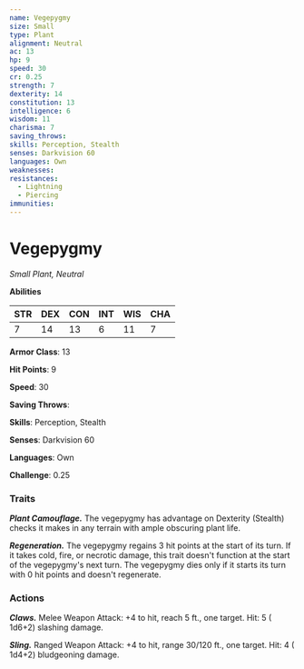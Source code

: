 ```yaml
---
name: Vegepygmy
size: Small
type: Plant
alignment: Neutral
ac: 13
hp: 9
speed: 30
cr: 0.25
strength: 7
dexterity: 14
constitution: 13
intelligence: 6
wisdom: 11
charisma: 7
saving_throws: 
skills: Perception, Stealth
senses: Darkvision 60
languages: Own
weaknesses:
resistances:
  - Lightning
  - Piercing
immunities:
---
```


# Vegepygmy

*Small Plant, Neutral*

**Abilities**

| STR | DEX | CON | INT | WIS | CHA |
| --- | --- | --- | --- | --- | --- |
| 7 | 14 | 13 | 6 | 11 | 7 |

**Armor Class**: 13

**Hit Points**: 9

**Speed**: 30

**Saving Throws**: 

**Skills**: Perception, Stealth

**Senses**: Darkvision 60

**Languages**: Own

**Challenge**: 0.25


### Traits
***Plant Camouflage.*** The vegepygmy has advantage on Dexterity (Stealth) checks it makes in any terrain with ample obscuring plant life.

***Regeneration.*** The vegepygmy regains 3 hit points at the start of its turn. If it takes cold, fire, or necrotic damage, this trait doesn't function at the start of the vegepygmy's next turn. The vegepygmy dies only if it starts its turn with 0 hit points and doesn't regenerate.


### Actions
***Claws.*** Melee Weapon Attack:  +4 to hit, reach 5 ft., one target. Hit: 5 ( 1d6+2) slashing damage.

***Sling.*** Ranged Weapon Attack:  +4 to hit, range 30/120 ft., one target. Hit: 4 ( 1d4+2) bludgeoning damage.

